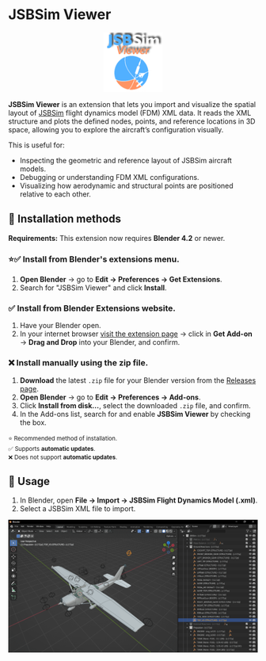 # JSBSim Viewer

<p align="center">
  <img src="./assets/JSBSim-Icon.png"
  alt="JSBSim Viewer logo" height="120em" />
</p>

**JSBSim Viewer** is an extension that lets you import and visualize the spatial layout of [JSBSim](https://github.com/JSBSim-Team/jsbsim) flight dynamics model (FDM) XML data. It reads the XML structure and plots the defined nodes, points, and reference locations in 3D space, allowing you to explore the aircraft’s configuration visually.

This is useful for:

- Inspecting the geometric and reference layout of JSBSim aircraft models.
- Debugging or understanding FDM XML configurations.
- Visualizing how aerodynamic and structural points are positioned relative to each other.

## 🧩 Installation methods

**Requirements:** This extension now requires **Blender 4.2** or newer.  

### ⭐✅ Install from Blender's extensions menu.
1. **Open Blender** → go to **Edit → Preferences → Get Extensions**.
2. Search for "JSBSim Viewer" and click **Install**.

### ✅ Install from Blender Extensions website.
1. Have your Blender open.
2. In your internet browser [visit the extension page](https://extensions.blender.org/add-ons/io-scene-jsbsim/) → click in **Get Add-on** → **Drag and Drop** into your Blender, and confirm.

### ❌ Install manually using the zip file.
1. **Download** the latest `.zip` file for your Blender version from the [Releases page](https://github.com/RenanMsV/JSBSim-Viewer/releases).
2. **Open Blender** → go to **Edit → Preferences → Add-ons**.
3. Click **Install from disk…**, select the downloaded `.zip` file, and confirm.
4. In the Add-ons list, search for and enable **JSBSim Viewer** by checking the box.

<small>⭐ Recommended method of installation.</small>  
<small>✅ Supports **automatic updates**.</small>  
<small>❌ Does not support **automatic updates**.</small>  

## 🚀 Usage

1. In Blender, open **File → Import → JSBSim Flight Dynamics Model (.xml)**.  
2. Select a JSBSim XML file to import.  

![example.png](./assets/example.png)
